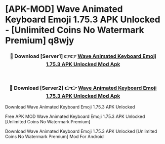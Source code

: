 # [APK-MOD] Wave Animated Keyboard Emoji 1.75.3 APK Unlocked - [Unlimited Coins No Watermark Premium] q8wjy



<div align="center">
<h3>🔴 Download [Server1] 👉👉 <a href="https://momento.my/?title=Wave_Animated_Keyboard_Emoji_1.75.3_APK_Unlocked">Wave Animated Keyboard Emoji 1.75.3 APK Unlocked Mod Apk</a></h3><br>

<h3>🔴 Download [Server2] 👉👉 <a href="https://momento.my/?title=Wave_Animated_Keyboard_Emoji_1.75.3_APK_Unlocked">Wave Animated Keyboard Emoji 1.75.3 APK Unlocked Mod Apk</a></h3>
</div>



Download Wave Animated Keyboard Emoji 1.75.3 APK Unlocked 

Free APK MOD Wave Animated Keyboard Emoji 1.75.3 APK Unlocked [Unlimited Coins No Watermark Premium]

Download Wave Animated Keyboard Emoji 1.75.3 APK Unlocked [Unlimited Coins No Watermark Premium] Mod For Android
